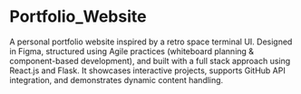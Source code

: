 # Portfolio_Website
A personal portfolio website inspired by a retro space terminal UI. Designed in Figma, structured using Agile practices (whiteboard planning &amp; component-based development), and built with a full stack approach using React.js and Flask. It showcases interactive projects, supports GitHub API integration, and demonstrates dynamic content handling. 
